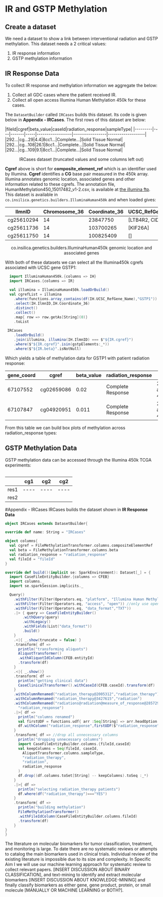 # IR and GSTP Methylation

## Create a dataset
  We need a dataset to show a link between interventional radiation and GSTP methylation. This dataset needs a 2 critical values:
  
  1. IR response information
  2. GSTP methylation information

## IR Response Data
  To collect IR response and methylation information we aggregate the below:
  
  1. Collect all GDC cases where the patient received IR. 
  2. Collect all open access Illumina Human Methylation 450k for these cases.
 
The `DatasetBuilder` called `IRCases` builds this dataset. Its code is given below in **Appendix - IRCases**.  The first rows of this dataset are below:

|fileId|cgref|beta_value|caseId|radiation_response|sampleType|
|---------|----|-------|-----|------------------|-----------------|-------------------|
|292...|cg...29|4.4|8cc1...|Complete...|Solid Tissue Normal|
|292...|cg...108|26.1|8cc1...|Complete...|Solid Tissue Normal|
|292...|cg...109|9.1|8cc1...|Complete...|Solid Tissue Normal|
<center> IRCases dataset (truncated values and some columns left out)</center>

**Cgref** above is short for **composite_element_ref** which is an identifier used by Illumina. **Cgref** identifies a **CG** base pair measured in the 450k array. Illumina annotates genomic location, associated genes and other information related to these cgrefs.  The annotation file, HumanMethylation450_15017482_v1-2.csv, is available at [the illumina ftp](ftp://webdata2:webdata2@ussd-ftp.illumina.com/downloads/ProductFiles/HumanMethylation450/).  This dataset is available in `co.insilica.genetics.builders.IlluminaHuman450k` and when loaded gives:

|    IlmnID|Chromosome_36|Coordinate_36|   UCSC_RefGene_Name|
|----------|-------------|-------------|--------------------|
|cg25610294|           14|     23847750|[LTB4R2, CIDEB, L...|
|cg25611736|           14|    103700265|            [KIF26A]|
|cg25611750|           14|    100825409|                  []|
<center>co.insilica.genetics.builders.IlluminaHuman450k genomic location and associated genes</center>

With both of these datasets we can select all the Illumina450k cgrefs associated with UCSC gene GSTP1:

```scala
  import IlluminaHuman450k.{columns => IH}
  import IRCases.{columns => IR}
  
  val illumina = IlluminaHuman450k.loadOrBuild()
  val cgrefList = illumina
    .where(functions.array_contains(df(IH.UCSC_RefGene_Name),"GSTP1"))
    .select(IH.IlmnID,IH.Coordinate_36)
    .distinct()
    .collect()
    .map{ row => row.getAs[String](0)}
    .toList
 
 IRCases
    .loadOrBuild()
    .join(illumina, illumina(IH.IlmnID) === $"${IR.cgref}")
    .where($"${IR.cgref}".isin(gstpElements:_*))
    .where($"${IR.beta}".isNotNull)
```
Which yields a table of methylation data for GSTP1 with patient radiation response:

|gene_coord|cgref|          beta_value|radiation_response|              fileId|         sampleType|
|-------------|---------------------|--------------------|------------------|--------------------|-------------------|
|     67107552|           cg02659086|0.02| Complete Response|2920cd97-aa05-4c5...|Solid Tissue Normal|
|     67107847|           cg04920951|0.011| Complete Response|2920cd97-aa05-4c5...|Solid Tissue Normal|

  From this table we can build box plots of methylation across radiation_response types:
  
## GSTP Methylation Data
  GSTP methylation data can be accessed through the Illumina 450k TCGA experiments:
  
  ```scala
  ```
  
  | | cg1 | cg2 | cg2 |
  |-|-----|-----|-----|
  |res1|----|----|----|
  |res2
  
  #Appendix - IRCases
  IRCases builds the dataset shown in **IR Response Data**
  ```scala
  object IRCases extends DatasetBuilder{

  override def name: String = "IRCases"

  object columns{
    val cgref = FileMethylationTransformer.columns.compositeElementRef
    val beta = FileMethylationTransformer.columns.beta
    val radiation_response = "radiation_response"
    val fileId = "fileId"
  }

  override def build()(implicit se: SparkEnvironment): Dataset[_] = {
    import CaseFileEntityBuilder.{columns => CFEB}
    import columns._
    import se.sparkSession.implicits._

    Query()
      .withFilter(Filter(Operators.eq, "platform", "Illumina Human Methylation 450")) //select illumina 450k data
      .withFilter(Filter(Operators.eq, "access", "open")) //only use open access data
      .withFilter(Filter(Operators.eq, "data_format","TXT"))
      .|> { query => CaseFileEntityBuilder()
          .withQuery(query)
          .withLegacy()
          .withFields(List("data_format"))
          .build()
      }
      .<|{ _.show(truncate = false) }
      .transform{ df =>
        println("transforming aliquots")
        AliquotTransformer()
        .withAliquotIdColumn(CFEB.entityId)
        .transform(df)
      }
      .<|{ _.show()}
      .transform{ df =>
        println("getting clinical data")
        CaseClinicalTransformer().withCaseId(CFEB.caseId).transform(df)
      }
      .withColumnRenamed("radiation_therapy@2005312","radiation_therapy")
      .withColumnRenamed("radiation_therapy@3427615","radiation")
      .withColumnRenamed("radiations@radiation@measure_of_response@2857291",
        "radiation_response")
      .|>{ df =>
        println("columns renamed")
        val firstUDF = functions.udf{ arr :Seq[String] => arr.headOption.orNull }
        df.withColumn("radiation_response",firstUDF($"radiation_response"))
      }
      .transform{ df => //drop all unnecessary columns
        println("dropping unnecessary columns")
        import CaseFileEntityBuilder.columns.{fileId,caseId}
        val keepColumns = Seq(fileId, caseId,
          AliquotTransformer.columns.sampleType,
          "radiation_therapy",
          "radiation",
          radiation_response
        )
        df.drop((df.columns.toSet[String] -- keepColumns).toSeq :_*)
      }
      .|>{ df =>
        println("selecting radiation_therapy patients")
        df.where(df("radiation_therapy")==="YES")
      }
      .transform{ df =>
        println("building methylation")
        FileMethylationTransformer()
        .withFileIdColumn(CaseFileEntityBuilder.columns.fileId)
        .transform(df)
      }
  }
}
  ```
  
  
  The literature on molecular biomarkers for tumor classification, treatment, and monitoring is large. To date there are no systematic reviews or attempts to catalog the main biomarkers used in clinical trials. Individual review of the existing literature is impossible due to its size and complexity. In Specific Aim I we will use our machine learning approach for systematic review to collect relevant papers. [INSERT DISCUSSION ABOUT BINARY CLASSIFICATION], and text-mining to identify and extract molecular biomarkers [INSERT DISCUSSION ABOUT KNOWLEDGE-MINING] and finally classify biomarkers as either gene, gene product, protein, or small molecule [MANUALLY OR MACHINE LEARNING or BOTH?].